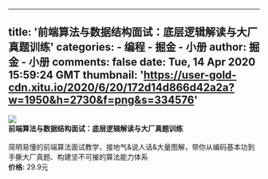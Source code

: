 
---
title: '前端算法与数据结构面试：底层逻辑解读与大厂真题训练'
categories: 
    - 编程
    - 掘金 - 小册
author: 掘金 - 小册
comments: false
date: Tue, 14 Apr 2020 15:59:24 GMT
thumbnail: 'https://user-gold-cdn.xitu.io/2020/6/20/172d14d866d42a2a?w=1950&h=2730&f=png&s=334576'
---

<div>   
<img src="https://user-gold-cdn.xitu.io/2020/6/20/172d14d866d42a2a?w=1950&h=2730&f=png&s=334576" referrerpolicy="no-referrer"><br>
            <strong>前端算法与数据结构面试：底层逻辑解读与大厂真题训练</strong><br><br>
            简明易懂的前端算法面试教学，接地气&说人话&大量图解，带你从编码基本功到手撕大厂真题、构建坚不可摧的算法能力体系<br>
            <strong>价格:</strong> 29.9元
          
</div>
            